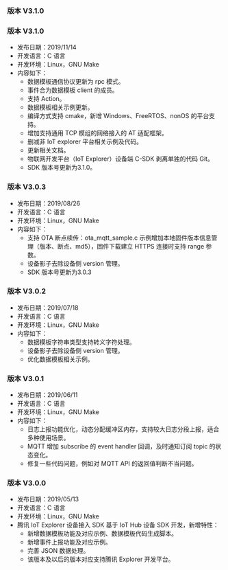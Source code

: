 ### 版本 V3.1.0

### 版本 V3.1.0

- 发布日期：2019/11/14
- 开发语言：C 语言
- 开发环境：Linux，GNU Make
- 内容如下：
  - 数据模板通信协议更新为 rpc 模式。
  - 事件合为数据模板 client 的成员。
  - 支持 Action。
  - 数据模板相关示例更新。
  - 编译方式支持 cmake，新增 Windows、FreeRTOS、nonOS 的平台支持。
  - 增加支持通用 TCP 模组的网络接入的 AT 适配框架。
  - 删减非 IoT explorer 平台相关示例及代码。
  - 更新相关文档。
  - 物联网开发平台（IoT Explorer）设备端 C-SDK 剥离单独的代码 Git。
  - SDK 版本号更新为3.1.0。


### 版本 V3.0.3

- 发布日期：2019/08/26
- 开发语言：C 语言
- 开发环境：Linux，GNU Make
- 内容如下：
  - 支持 OTA 断点续传：ota_mqtt_sample.c 示例增加本地固件版本信息管理（版本、断点、md5），固件下载建立 HTTPS 连接时支持 range 参数。
  - 设备影子去除设备侧 version 管理。
  - SDK 版本号更新为3.0.3

### 版本 V3.0.2

- 发布日期：2019/07/18
- 开发语言：C 语言
- 开发环境：Linux，GNU Make
- 内容如下：
  - 数据模板字符串类型支持转义字符处理。
  - 设备影子去除设备侧 version 管理。
  - 优化数据模板相关示例。


### 版本 V3.0.1
 
- 发布日期：2019/06/11
- 开发语言：C 语言
- 开发环境：Linux，GNU Make
- 内容如下：
  - 日志上报功能优化，动态分配缓冲区内存，支持较大日志分段上报，适合多种使用场景。
  - MQTT 增加 subscribe 的 event handler 回调，及时通知订阅 topic 的状态变化。
  - 修复一些代码问题，例如对 MQTT API 的返回值判断不当问题。


### 版本 V3.0.0             

- 发布日期：2019/05/13
- 开发语言：C 语言
- 开发环境：Linux，GNU Make
- 腾讯 IoT Explorer 设备接入 SDK 基于 IoT Hub 设备 SDK 开发，新增特性：
  - 新增数据模板功能及对应示例、数据模板代码生成脚本。
  - 新增事件上报功能及对应示例。
  - 完善 JSON 数据处理。
  - 该版本及以后的版本对应支持腾讯 Explorer 开发平台。
